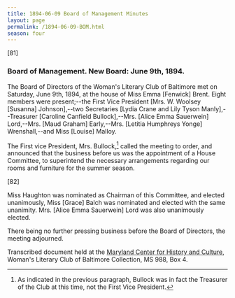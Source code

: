 ```yaml
---
title: 1894-06-09 Board of Management Minutes
layout: page
permalink: /1894-06-09-BOM.html
season: four
---
```

[81]

### Board of Management. New Board: June 9th, 1894.

The Board of Directors of the Woman's Literary Club of Baltimore met on Saturday, June 9th, 1894, at the house of Miss Emma [Fenwick] Brent. Eight members were present;--the First Vice President [Mrs. W. Woolsey [Susanna] Johnson],--two Secretaries [Lydia Crane and Lily Tyson Manly],--Treasurer [Caroline Canfield Bullock],--Mrs. [Alice Emma Sauerwein] Lord,--Mrs. [Maud Graham] Early,--Mrs. [Letitia Humphreys Yonge] Wrenshall,--and Miss [Louise] Malloy.

The First vice President, Mrs. Bullock,[^bullock] called the meeting to order, and announced that the business before us was the appointment of a House Committee, to superintend the necessary arrangements regarding our rooms and furniture for the summer season.

[^bullock]: As indicated in the previous paragraph, Bullock was in fact the Treasurer of the Club at this time, not the First Vice President.

[82]

Miss Haughton was nominated as Chairman of this Committee, and elected unanimously, Miss [Grace] Balch was nominated and elected with the same unanimity. Mrs. [Alice Emma Sauerwein] Lord was also unanimously elected.

There being no further pressing business before the Board of Directors, the meeting adjourned.

Transcribed document held at the [Maryland Center for History and Culture](http://mdhs.org/), Woman's Literary Club of Baltimore Collection, MS 988, Box 4. 